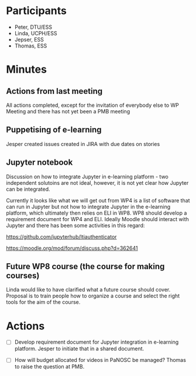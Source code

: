 # Participants

* Peter, DTU/ESS
* Linda, UCPH/ESS
* Jepser, ESS
* Thomas, ESS

# Minutes

## Actions from last meeting
All actions completed, except for the invitation of everybody else to WP Meeting and there has not yet been a PMB meeting

## Puppetising of e-learning
Jesper created issues created in JIRA with due dates on stories

## Jupyter notebook
Discussion on how to integrate Jupyter in e-learning platform - two independent solutoins are not ideal, however, it is not 
yet clear how Jupyter can be integrated. 


Currently it looks like what we will get out from WP4 is a list of software that can run in Jupyter but not how to integrate 
Jupyter in the e-learning platform, which ultimately then relies on ELI in WP8. WP8 should develop a requirement document for 
WP4 and ELI. Ideally Moodle should interact with Jupyter and there has been some activities in this regard:

https://github.com/jupyterhub/ltiauthenticator

https://moodle.org/mod/forum/discuss.php?d=362641

## Future WP8 course (the course for making courses)

Linda would like to have clarified what a future course should cover. Proposal is to train people how to organize a course and 
select the right tools for the aim of the course.



# Actions

- [ ] Develop requirement document for Jupyter integration in e-learning platform. Jesper to initiate that in a shared document.

- [ ] How will budget allocated for videos in PaNOSC be managed? Thomas to raise the question at PMB.











